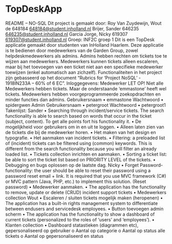 # TopDeskApp
README – NO-SQL
Dit project is gemaakt door:
Roy Van Zuydewijn, Wout de 648184 648184@student.inholland.nl
Brijer, Sander 646235 646235@student.inholland.nl
Garcia Jorge, Nicky 619307 619307@student.inholland.nl
Groep: INF2C groep 1
Dit is een TopDesk applicatie gemaakt door studenten van InHolland Haarlem.
Deze applicatie is te bedienen door medewerkers van de Garden Group, zowel
helpdeskmedewerkers als admins. Admins hebben rechten om tickets toe te wijzen aan
medewerkers. Medewerkers kunnen tickets alleen escaleren, maar bij het toevoegen van
een ticket niet aan een specifieke medewerker toewijzen (enkel automatisch aan zichzelf).
Functionaliteiten in het project zijn gebasseerd op het document “Rubrics for ‘Project
NoSQL’ - 1918IN233A – 60% of 6 EC”.
Inloggegevens:
Medewerker
LET OP! Niet alle Medewerkers hebben tickets. Maar de onderstaande ‘emmastone’
heeft wel tickets. Medewerkers hebben voorgeprogrammeerde zoekopdrachten en
minder functies dan admins.
Gebruikersnaam
• emmastone
Wachtwoord
• spidergwen
Admin
Gebruikersnaam
• petergroot
Wachtwoord
• petergroot1
Takenlijst:
Sander
• Searching through incident/service tickets. The search functionality is able to search
based on words that occur in the ticket (subject, content). To get alle points fort his
functionality it.
• De mogelijkheid voor gebruikers om in en uit te loggen.
• Alleen laten zien van de tickets die bij de medewerker horen.
• Het maken van het design en typografie.
• Het aanmaken van incident tickets.
• Filtering: a preloaded list of (incident) tickets can be filtered using (common) keywords.
This is different from the search functionality because you will filter an already loaded list.
• Tickets collection inrichten en aanmaken.
• Sorting a ticket list: be able to sort the ticket list based on PRIORITY LEVEL of the
tickets.
• Debugging en bugs oplossen op de laatste dag.
Nicky
• Forget Password-functionality: the user should be able to reset their password using a
password reset email + link. It is required that you use MVC framework (C#) or MVC
pattern (Java, PHP, etc.) to implement this solution. (Reset password)
• Medewerker aanmaken.
• The application has the functionality to remove, update or delete (CRUD) incident
support tickets
• Medewerkers collection
Wout
• Escaleren / sluiten tickets mogelijk maken (heropenen)
• The application has a built-in rights management system to differentiate between endusers and servicedesk employees.
• Button toevoegen admin scherm
• The application has the functionality to show a dashboard of current tickets (personalized
to the roles of ‘users’ and ‘employees’).
• Klanten collection
• Dashboard statastieken (diagrammen etc), gepersonaliseerd op gebruiker
o Aantal op categorie
o Aantal op status alle tickets
o Aantal op gepersonaliseerd en status

